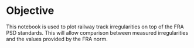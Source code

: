 # Objective

This notebook is used to plot railway track irregularities on top of the FRA PSD standards. This will allow comparison between measured irregularities and the values provided by the FRA norm. 
